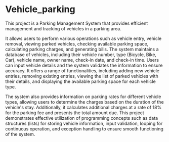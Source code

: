 # Vehicle_parking
This project is a Parking Management System that provides efficient management and tracking of vehicles in a parking area. 

It allows users to perform various operations such as vehicle entry, vehicle removal, viewing parked vehicles, checking available parking space, calculating parking charges, and generating bills.
The system maintains a database of vehicles, including their vehicle number, type (Bicycle, Bike, Car), vehicle name, owner name, check-in date, and check-in time.
Users can input vehicle details and the system validates the information to ensure accuracy.
It offers a range of functionalities, including adding new vehicle entries, removing existing entries, viewing the list of parked vehicles with their details, and displaying the available parking space for each vehicle type.

The system also provides information on parking rates for different vehicle types, allowing users to determine the charges based on the duration of the vehicle's stay. Additionally, it calculates additional charges at a rate of 18% for the parking fee and presents the total amount due.
This project demonstrates effective utilization of programming concepts such as data structures (lists) for storing vehicle information, input validation, looping for continuous operation, and exception handling to ensure smooth functioning of the system.

